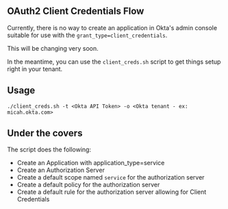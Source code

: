 ## OAuth2 Client Credentials Flow

Currently, there is no way to create an application in Okta's admin console
suitable for use with the `grant_type=client_credentials`.

This will be changing very soon.

In the meantime, you can use the `client_creds.sh` script to get things setup
right in your tenant.

## Usage

```
./client_creds.sh -t <Okta API Token> -o <Okta tenant - ex: micah.okta.com>
```

## Under the covers

The script does the following:

* Create an Application with application_type=service
* Create an Authorization Server
* Create a default scope named `service` for the authorization server
* Create a default policy for the authorization server
* Create a default rule for the authorization server allowing for Client Credentials
